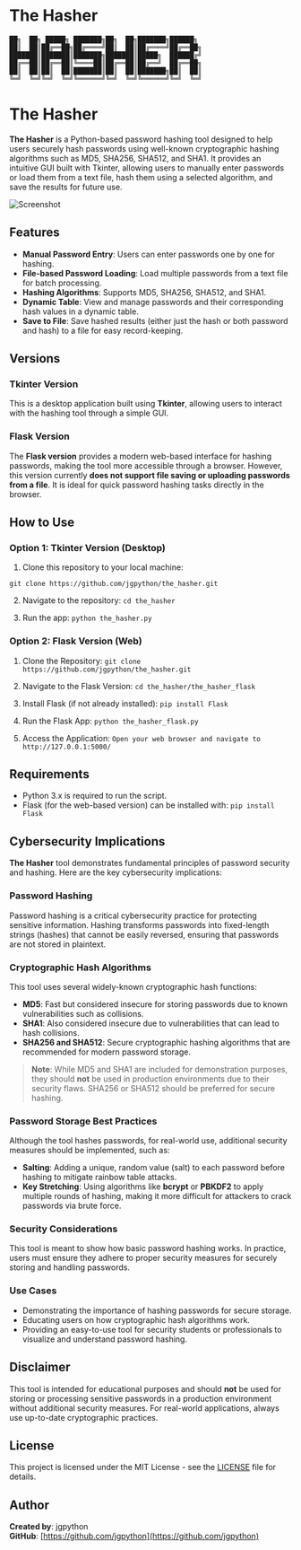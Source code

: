 # The Hasher

    ██╗  ██╗ █████╗ ███████╗██╗  ██╗███████╗██████╗ 
    ██║  ██║██╔══██╗██╔════╝██║  ██║██╔════╝██╔══██╗
    ███████║███████║███████╗███████║█████╗  ██████╔╝
    ██╔══██║██╔══██║╚════██║██╔══██║██╔══╝  ██╔══██╗
    ██║  ██║██║  ██║███████║██║  ██║███████╗██║  ██║
    ╚═╝  ╚═╝╚═╝  ╚═╝╚══════╝╚═╝  ╚═╝╚══════╝╚═╝  ╚═╝

# The Hasher

**The Hasher** is a Python-based password hashing tool designed to help users securely hash passwords using well-known cryptographic hashing algorithms such as MD5, SHA256, SHA512, and SHA1. It provides an intuitive GUI built with Tkinter, allowing users to manually enter passwords or load them from a text file, hash them using a selected algorithm, and save the results for future use.

![Screenshot](jgpython/the_hasher/screenshot2.png)

## Features

- **Manual Password Entry**: Users can enter passwords one by one for hashing.
- **File-based Password Loading**: Load multiple passwords from a text file for batch processing.
- **Hashing Algorithms**: Supports MD5, SHA256, SHA512, and SHA1.
- **Dynamic Table**: View and manage passwords and their corresponding hash values in a dynamic table.
- **Save to File**: Save hashed results (either just the hash or both password and hash) to a file for easy record-keeping.

## Versions

### Tkinter Version

This is a desktop application built using **Tkinter**, allowing users to interact with the hashing tool through a simple GUI.

### Flask Version

The **Flask version** provides a modern web-based interface for hashing passwords, making the tool more accessible through a browser. However, this version currently **does not support file saving or uploading passwords from a file**. It is ideal for quick password hashing tasks directly in the browser.


## How to Use

### Option 1: Tkinter Version (Desktop)

1. Clone this repository to your local machine:
   
`git clone https://github.com/jgpython/the_hasher.git`

2. Navigate to the repository:
`cd the_hasher`

3. Run the app:
`python the_hasher.py`


### Option 2: Flask Version (Web)

1. Clone the Repository:
`git clone https://github.com/jgpython/the_hasher.git`

2. Navigate to the Flask Version:
`cd the_hasher/the_hasher_flask`

3. Install Flask (if not already installed):
`pip install Flask`

4. Run the Flask App:
`python the_hasher_flask.py`

5. Access the Application:
`Open your web browser and navigate to http://127.0.0.1:5000/`

## Requirements
- Python 3.x is required to run the script.
- Flask (for the web-based version) can be installed with: `pip install Flask`

## Cybersecurity Implications

**The Hasher** tool demonstrates fundamental principles of password security and hashing. Here are the key cybersecurity implications:

### Password Hashing
Password hashing is a critical cybersecurity practice for protecting sensitive information. Hashing transforms passwords into fixed-length strings (hashes) that cannot be easily reversed, ensuring that passwords are not stored in plaintext.

### Cryptographic Hash Algorithms
This tool uses several widely-known cryptographic hash functions:

- **MD5**: Fast but considered insecure for storing passwords due to known vulnerabilities such as collisions.
- **SHA1**: Also considered insecure due to vulnerabilities that can lead to hash collisions.
- **SHA256 and SHA512**: Secure cryptographic hashing algorithms that are recommended for modern password storage.

> **Note**: While MD5 and SHA1 are included for demonstration purposes, they should **not** be used in production environments due to their security flaws. SHA256 or SHA512 should be preferred for secure hashing.

### Password Storage Best Practices
Although the tool hashes passwords, for real-world use, additional security measures should be implemented, such as:

- **Salting**: Adding a unique, random value (salt) to each password before hashing to mitigate rainbow table attacks.
- **Key Stretching**: Using algorithms like **bcrypt** or **PBKDF2** to apply multiple rounds of hashing, making it more difficult for attackers to crack passwords via brute force.

### Security Considerations
This tool is meant to show how basic password hashing works. In practice, users must ensure they adhere to proper security measures for securely storing and handling passwords.

### Use Cases
- Demonstrating the importance of hashing passwords for secure storage.
- Educating users on how cryptographic hash algorithms work.
- Providing an easy-to-use tool for security students or professionals to visualize and understand password hashing.

## Disclaimer
This tool is intended for educational purposes and should **not** be used for storing or processing sensitive passwords in a production environment without additional security measures. For real-world applications, always use up-to-date cryptographic practices.

## License
This project is licensed under the MIT License - see the [LICENSE](LICENSE) file for details.

## Author
**Created by**: jgpython  
**GitHub**: [https://github.com/jgpython](https://github.com/jgpython)

